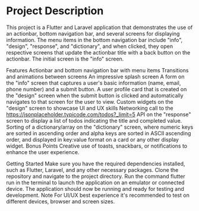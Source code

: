 <h1>Project Description</h1>
This project is a Flutter and Laravel application that demonstrates the use of an actionbar, bottom navigation bar, and several screens for displaying information. The menu items in the bottom navigation bar include "info", "design", "response", and "dictionary", and when clicked, they open respective screens that update the actionbar title with a back button on the actionbar. The initial screen is the "info" screen.

Features
Actionbar and bottom navigation bar with menu items
Transitions and animations between screens
An impressive splash screen
A form on the "info" screen that captures a user's basic information (name, email, phone number) and a submit button.
A user profile card that is created on the "design" screen when the submit button is clicked and automatically navigates to that screen for the user to view.
Custom widgets on the "design" screen to showcase UI and UX skills
Networking call to the https://jsonplaceholder.typicode.com/todos?_limit=5 API on the "response" screen to display a list of todos indicating the title and completed value.
Sorting of a dictionary/array on the "dictionary" screen, where numeric keys are sorted in ascending order and alpha keys are sorted in ASCII ascending order, and displayed in key:value format on a card or any other display widget.
Bonus Points
Creative use of toasts, snackbars, or notifications to enhance the user experience.

Getting Started
Make sure you have the required dependencies installed, such as Flutter, Laravel, and any other necessary packages.
Clone the repository and navigate to the project directory.
Run the command flutter run in the terminal to launch the application on an emulator or connected device.
The application should now be running and ready for testing and development.
Note
For UI/UX best experience it's recommended to test on different devices, browser and screen sizes.
